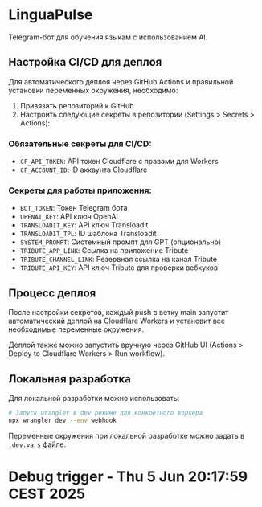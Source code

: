 # LinguaPulse

Telegram-бот для обучения языкам с использованием AI.

## Настройка CI/CD для деплоя

Для автоматического деплоя через GitHub Actions и правильной установки переменных окружения, необходимо:

1. Привязать репозиторий к GitHub
2. Настроить следующие секреты в репозитории (Settings > Secrets > Actions):

### Обязательные секреты для CI/CD:
- `CF_API_TOKEN`: API токен Cloudflare с правами для Workers
- `CF_ACCOUNT_ID`: ID аккаунта Cloudflare

### Секреты для работы приложения:
- `BOT_TOKEN`: Токен Telegram бота
- `OPENAI_KEY`: API ключ OpenAI
- `TRANSLOADIT_KEY`: API ключ Transloadit
- `TRANSLOADIT_TPL`: ID шаблона Transloadit
- `SYSTEM_PROMPT`: Системный промпт для GPT (опционально)
- `TRIBUTE_APP_LINK`: Ссылка на приложение Tribute
- `TRIBUTE_CHANNEL_LINK`: Резервная ссылка на канал Tribute
- `TRIBUTE_API_KEY`: API ключ Tribute для проверки вебхуков


## Процесс деплоя

После настройки секретов, каждый push в ветку main запустит автоматический деплой на Cloudflare Workers и установит все необходимые переменные окружения.

Деплой также можно запустить вручную через GitHub UI (Actions > Deploy to Cloudflare Workers > Run workflow).

## Локальная разработка

Для локальной разработки можно использовать:

```bash
# Запуск wrangler в dev режиме для конкретного воркера
npx wrangler dev --env webhook
```

Переменные окружения при локальной разработке можно задать в `.dev.vars` файле.
# Debug trigger - Thu  5 Jun 20:17:59 CEST 2025
